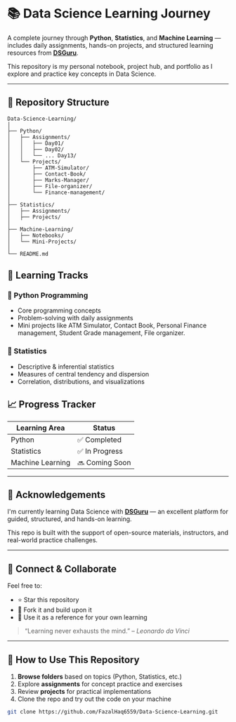 # 📚 Data Science Learning Journey

A complete journey through **Python**, **Statistics**, and **Machine Learning** — includes daily assignments, hands-on projects, and structured learning resources from [**DSGuru**](https://www.linkedin.com/company/dsguru/posts/).

This repository is my personal notebook, project hub, and portfolio as I explore and practice key concepts in Data Science.

---

## 📂 Repository Structure

```
Data-Science-Learning/
│
├── Python/
│   ├── Assignments/
│   │   ├── Day01/
│   │   ├── Day02/
│   │   └── ... Day13/
│   └── Projects/
│       ├── ATM-Simulator/
│       ├── Contact-Book/
│       ├── Marks-Manager/
│       ├── File-organizer/
│       └── Finance-management/
│
├── Statistics/
│   ├── Assignments/
│   ├── Projects/
│
├── Machine-Learning/
│   ├── Notebooks/
│   └── Mini-Projects/
│
└── README.md
```

## 📌 Learning Tracks

### 🔹 Python Programming
- Core programming concepts
- Problem-solving with daily assignments
- Mini projects like ATM Simulator, Contact Book, Personal Finance management, Student Grade management, File organizer.

### 🔹 Statistics
- Descriptive & inferential statistics
- Measures of central tendency and dispersion
- Correlation, distributions, and visualizations


## 📈 Progress Tracker

| Learning Area      | Status         |
|--------------------|----------------|
| Python             | ✅ Completed    |
| Statistics         | ✅ In Progress  |
| Machine Learning   | 🔜 Coming Soon  |

---

## 🙌 Acknowledgements

I'm currently learning Data Science with [**DSGuru**](https://dsguru.ai) — an excellent platform for guided, structured, and hands-on learning.

This repo is built with the support of open-source materials, instructors, and real-world practice challenges.

---

## 🌟 Connect & Collaborate

Feel free to:

- ⭐ Star this repository  
- 🍴 Fork it and build upon it  
- 🧠 Use it as a reference for your own learning

> “Learning never exhausts the mind.” – *Leonardo da Vinci*


---

## 🚀 How to Use This Repository

1. **Browse folders** based on topics (Python, Statistics, etc.)
2. Explore **assignments** for concept practice and exercises
3. Review **projects** for practical implementations
4. Clone the repo and try out the code on your machine

```bash
git clone https://github.com/FazalHaq6559/Data-Science-Learning.git
